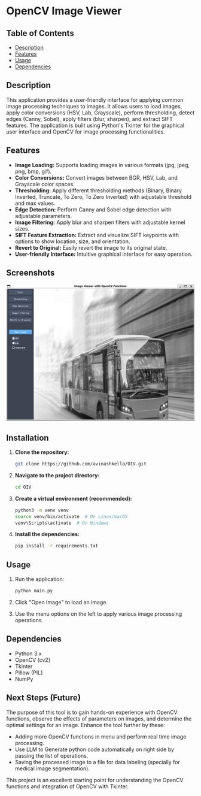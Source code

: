 # OpenCV Image Viewer

## Table of Contents

- [Description](#description)
- [Features](#features)
- [Usage](#usage)
- [Dependencies](#dependencies)

## Description

This application provides a user-friendly interface for applying common image processing techniques to images. It allows users to load images, apply color conversions (HSV, Lab, Grayscale), perform thresholding, detect edges (Canny, Sobel), apply filters (blur, sharpen), and extract SIFT features. The application is built using Python's Tkinter for the graphical user interface and OpenCV for image processing functionalities.

## Features

- **Image Loading:** Supports loading images in various formats (jpg, jpeg, png, bmp, gif).
- **Color Conversions:** Convert images between BGR, HSV, Lab, and Grayscale color spaces.
- **Thresholding:** Apply different thresholding methods (Binary, Binary Inverted, Truncate, To Zero, To Zero Inverted) with adjustable threshold and max values.
- **Edge Detection:** Perform Canny and Sobel edge detection with adjustable parameters.
- **Image Filtering:** Apply blur and sharpen filters with adjustable kernel sizes.
- **SIFT Feature Extraction:** Extract and visualize SIFT keypoints with options to show location, size, and orientation.
- **Revert to Original:** Easily revert the image to its original state.
- **User-friendly Interface:** Intuitive graphical interface for easy operation.

## Screenshots

![Screenshot 1](sampleImage/myapp.png)

## Installation

1.  **Clone the repository:**

    ```bash
    git clone https://github.com/avinashkella/OIV.git
    ```

2.  **Navigate to the project directory:**

    ```bash
    cd OIV
    ```

3.  **Create a virtual environment (recommended):**

    ```bash
    python3 -m venv venv
    source venv/bin/activate  # On Linux/macOS
    venv\Scripts\activate  # On Windows
    ```

4.  **Install the dependencies:**

    ```bash
    pip install -r requirements.txt
    ```

## Usage

1.  Run the application:

    ```bash
    python main.py
    ```

2.  Click "Open Image" to load an image.
3.  Use the menu options on the left to apply various image processing operations.

## Dependencies

-   Python 3.x
-   OpenCV (cv2)
-   Tkinter
-   Pillow (PIL)
-   NumPy

## Next Steps (Future)
The purpose of this tool is to gain hands-on experience with OpenCV functions, observe the effects of parameters on images, and determine the optimal settings for an image. Enhance the tool further by these:

- Adding more OpenCV functions in menu and perform real time image processing.
- Use LLM to Generate python code automatically on right side by passing the list of operations.
- Saving the processed image to a file for data labeling (specially for medical image segmentation).

This project is an excellent starting point for understanding the OpenCV functions and integration of OpenCV with Tkinter.
